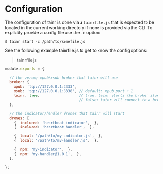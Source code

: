 # Configuration

The configuration of tainr is done via a ```tainrfile.js``` that is expected to be located in the current working directory if none is provided via the CLI. To explicitly provide a config file use the ```-c``` option:

    $ tainr start -c /path/to/somefile.js

See the following example tainrfile.js to get to know the config options:

> tainrfile.js

```js
module.exports = {

  // the zeromq xpub/xsub broker that tainr will use
  broker: {
    xpub: 'tcp://127.0.0.1:3333',
    xsub: 'tcp://127.0.0.1:3338', // default: xpub port + 1
    tainr: true,                  // true: tainr starts the broker itself
                                  // false: tainr will connect to a broker
  },
  
  // the indicator/handler drones that tainr will start
  drones: [
    {  included: 'heartbeat-indicator',  },
    {  included: 'heartbeat-handler',  },

    {  local: '/path/to/my-indicator.js',  },
    {  local: '/path/to/my-handler.js',  },
    
    {  npm: 'my-indicator',  },
    {  npm: 'my-handler@1.0.1',  },
  ],

};
```